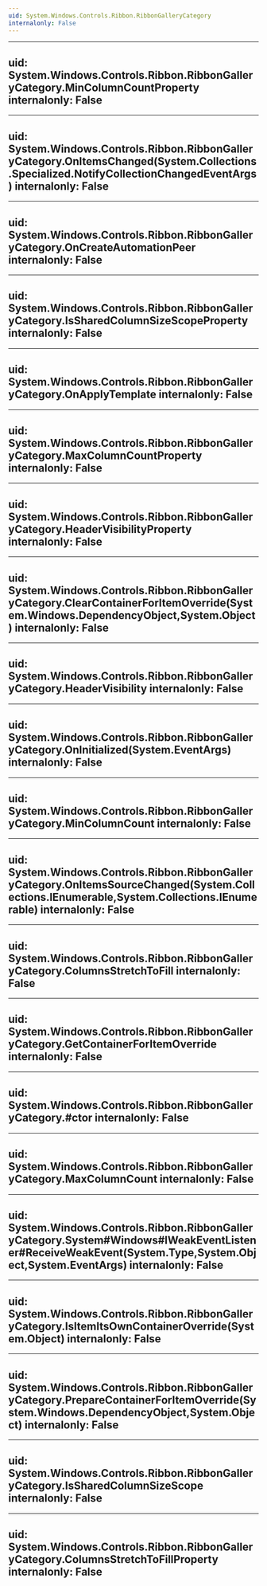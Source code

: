 ```yaml
---
uid: System.Windows.Controls.Ribbon.RibbonGalleryCategory
internalonly: False
---
```


---
uid: System.Windows.Controls.Ribbon.RibbonGalleryCategory.MinColumnCountProperty
internalonly: False
---

---
uid: System.Windows.Controls.Ribbon.RibbonGalleryCategory.OnItemsChanged(System.Collections.Specialized.NotifyCollectionChangedEventArgs)
internalonly: False
---

---
uid: System.Windows.Controls.Ribbon.RibbonGalleryCategory.OnCreateAutomationPeer
internalonly: False
---

---
uid: System.Windows.Controls.Ribbon.RibbonGalleryCategory.IsSharedColumnSizeScopeProperty
internalonly: False
---

---
uid: System.Windows.Controls.Ribbon.RibbonGalleryCategory.OnApplyTemplate
internalonly: False
---

---
uid: System.Windows.Controls.Ribbon.RibbonGalleryCategory.MaxColumnCountProperty
internalonly: False
---

---
uid: System.Windows.Controls.Ribbon.RibbonGalleryCategory.HeaderVisibilityProperty
internalonly: False
---

---
uid: System.Windows.Controls.Ribbon.RibbonGalleryCategory.ClearContainerForItemOverride(System.Windows.DependencyObject,System.Object)
internalonly: False
---

---
uid: System.Windows.Controls.Ribbon.RibbonGalleryCategory.HeaderVisibility
internalonly: False
---

---
uid: System.Windows.Controls.Ribbon.RibbonGalleryCategory.OnInitialized(System.EventArgs)
internalonly: False
---

---
uid: System.Windows.Controls.Ribbon.RibbonGalleryCategory.MinColumnCount
internalonly: False
---

---
uid: System.Windows.Controls.Ribbon.RibbonGalleryCategory.OnItemsSourceChanged(System.Collections.IEnumerable,System.Collections.IEnumerable)
internalonly: False
---

---
uid: System.Windows.Controls.Ribbon.RibbonGalleryCategory.ColumnsStretchToFill
internalonly: False
---

---
uid: System.Windows.Controls.Ribbon.RibbonGalleryCategory.GetContainerForItemOverride
internalonly: False
---

---
uid: System.Windows.Controls.Ribbon.RibbonGalleryCategory.#ctor
internalonly: False
---

---
uid: System.Windows.Controls.Ribbon.RibbonGalleryCategory.MaxColumnCount
internalonly: False
---

---
uid: System.Windows.Controls.Ribbon.RibbonGalleryCategory.System#Windows#IWeakEventListener#ReceiveWeakEvent(System.Type,System.Object,System.EventArgs)
internalonly: False
---

---
uid: System.Windows.Controls.Ribbon.RibbonGalleryCategory.IsItemItsOwnContainerOverride(System.Object)
internalonly: False
---

---
uid: System.Windows.Controls.Ribbon.RibbonGalleryCategory.PrepareContainerForItemOverride(System.Windows.DependencyObject,System.Object)
internalonly: False
---

---
uid: System.Windows.Controls.Ribbon.RibbonGalleryCategory.IsSharedColumnSizeScope
internalonly: False
---

---
uid: System.Windows.Controls.Ribbon.RibbonGalleryCategory.ColumnsStretchToFillProperty
internalonly: False
---
